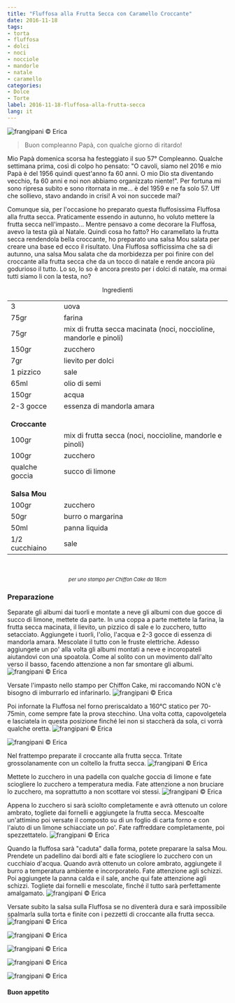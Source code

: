 ```yaml
---
title: "Fluffosa alla Frutta Secca con Caramello Croccante"
date: 2016-11-18
tags:
- torta
- fluffosa
- dolci
- noci
- nocciole
- mandorle
- natale
- caramello
categories:
- Dolce
- Torte
label: 2016-11-18-fluffosa-alla-frutta-secca
lang: it
---
```

![](header.jpg "frangipani © Erica")

> Buon compleanno Papà, con qualche giorno di ritardo!

Mio Papà domenica scorsa ha festeggiato il suo 57° Compleanno. Qualche settimana prima, così di colpo ho pensato: "O cavoli, siamo nel 2016 e mio Papà è del 1956 quindi quest'anno fa 60 anni. O mio Dio sta diventando vecchio, fa 60 anni e noi non abbiamo organizzato niente!". Per fortuna mi sono ripresa subito e sono ritornata in me... è del 1959 e ne fa solo 57. Uff che sollievo, stavo andando in crisi! A voi non succede mai?

Comunque sia, per l'occasione ho preparato questa fluffosissima Fluffosa alla frutta secca. Praticamente essendo in autunno, ho voluto mettere la frutta secca nell'impasto... Mentre pensavo a come decorare la Fluffosa, avevo la testa già al Natale. Quindi cosa ho fatto? Ho caramellato la frutta secca rendendola bella croccante, ho preparato una salsa Mou salata per creare una base ed ecco il risultato. Una Fluffosa sofficissima che sa di autunno, una salsa Mou salata che da morbidezza per poi finire con del croccante alla frutta secca che da un tocco di natale e rende ancora più godurioso il tutto. Lo so, lo so è ancora presto per i dolci di natale, ma ormai tutti siamo li con la testa, no?

<div id="wrapper" style="text-align: center">
  <div id="yourdiv" style="display: inline-block;">
    <div class="ingredients">
      <div class="ingredients-title">Ingredienti</div>
      <table>
        <tbody>
          <tr>
            <td>3</td>
            <td>uova</td>
          </tr>
          <tr>
            <td>75gr</td>
            <td>farina</td>
          </tr>
          <tr>
            <td>75gr</td>
            <td>mix di frutta secca macinata (noci, noccioline, mandorle e pinoli)</td>
          </tr>
          <tr>
            <td>150gr</td>
            <td>zucchero</td>
          </tr>
          <tr>
            <td>7gr</td>
            <td>lievito per dolci</td>
          </tr>
          <tr>
            <td>1 pizzico</td>
            <td>sale</td>
          </tr>
          <tr>
            <td>65ml</td>
            <td>olio di semi</td>
          </tr>
          <tr>
            <td>150gr</td>
            <td>acqua</td>
          </tr>
          <tr>
            <td>2-3 gocce</td>
            <td>essenza di mandorla amara</td>
          </tr>
          <tr style="height: 15px;"></tr>
          <tr>          
            <td colspan="2"><b>Croccante</b></td>
          </tr>      
          <tr>
            <td>100gr</td>
            <td>mix di frutta secca (noci, noccioline, mandorle e pinoli)</td>
          </tr>
          <tr>
            <td>100gr</td>
            <td>zucchero</td>
          </tr>
          <tr>
            <td>qualche goccia</td>
            <td>succo di limone</td>
          </tr>
          <tr style="height: 15px;"></tr>
          <tr>          
            <td colspan="2"><b>Salsa Mou</b></td>
          </tr>      
          <tr>
            <td>100gr</td>
            <td>zucchero</td>
          </tr>
          <tr>
            <td>50gr</td>
            <td>burro o margarina</td>
          </tr>
          <tr>
            <td>50ml</td>
            <td>panna liquida</td>
          </tr>
          <tr>
            <td>1/2 cucchiaino</td>
            <td>sale</td>
          </tr>
        </tbody>
      </table>
      <br></br>
      <i class="pull-right" style="font-size: 80%;">per uno stampo per Chiffon Cake da 18cm</i>
    </div>
  </div>
</div>


<h3>
  <font color="grey">
    <i class="fa fa-cogs"></i>
  </font> Preparazione
</h3>

Separate gli albumi dai tuorli e montate a neve gli albumi con due gocce di succo di limone, mettete da parte. In una coppa a parte mettete la farina, la frutta secca macinata, il lievito, un pizzico di sale e lo zucchero, tutto setacciato. Aggiungete i tuorli, l'olio, l'acqua e 2-3 gocce di essenza di mandorla amara. Mescolate il tutto con le fruste elettriche. Adesso aggiungete un po' alla volta gli albumi montati a neve e incoropateli aiutandovi con una spoatola. Come al solito con un movimento dall'alto verso il basso, facendo attenzione a non far smontare gli albumi.
![](impasto.jpg "frangipani © Erica")

Versate l'impasto nello stampo per Chiffon Cake, mi raccomando NON c'è bisogno di imburrarlo ed infarinarlo.
![](teglia.jpg "frangipani © Erica")

Poi infornate la Fluffosa nel forno preriscaldato a 160°C statico per 70-75min, come sempre fate la prova stecchino. Una volta cotta, capovolgetela e lasciatela in questa posizione finché lei non si staccherà da sola, ci vorrà qualche oretta.
![](scaravoltata.jpg "frangipani © Erica")

![](fluffosa.jpg "frangipani © Erica")

Nel frattempo preparate il croccante alla frutta secca. Tritate grossolanamente con un coltello la frutta secca.
![](fruttasecca.jpg "frangipani © Erica")

Mettete lo zucchero in una padella con qualche goccia di limone e fate sciogliere lo zucchero a temperatura media. Fate attenzione a non bruciare lo zucchero, ma soprattutto a non scottare voi stessi.
![](caramello.jpg "frangipani © Erica")

Appena lo zucchero si sarà sciolto completamente e avrà ottenuto un colore ambrato, togliete dai fornelli e aggiungete la frutta secca. Mescoalte un'attimino poi versate il composto su di un foglio di carta forno e con l'aiuto di un limone schiacciate un po'. Fate raffreddare completamente, poi spezzettatelo.
![](croccante.jpg "frangipani © Erica")

Quando la fluffosa sarà "caduta" dalla forma, potete preparare la salsa Mou. Prendete un padellino dai bordi alti e fate sciogliere lo zucchero con un cucchiaio d'acqua. Quando avrà ottenuto un colore ambrato, aggiungete il burro a temperatura ambiente e incorporatelo. Fate attenzione agli schizzi. Poi aggiungete la panna calda e il sale, anche qui fate attenzione agli schizzi. Togliete dai fornelli e mescolate, finché il tutto sarà perfettamente amalgamato.
![](salsamou.jpg "frangipani © Erica")

Versate subito la salsa sulla Fluffosa se no diventerà dura e sarà impossibile spalmarla sulla torta e finite con i pezzetti di croccante alla frutta secca.
![](risultato1.jpg "frangipani © Erica")

![](risultato2.jpg "frangipani © Erica")

![](risultato3.jpg "frangipani © Erica")

![](risultato4.jpg "frangipani © Erica")

![](risultato5.jpg "frangipani © Erica")


<h4>Buon appetito
  <font color="red">
    <i class="fa fa-smile-o"></i>
  </font>
</h4>